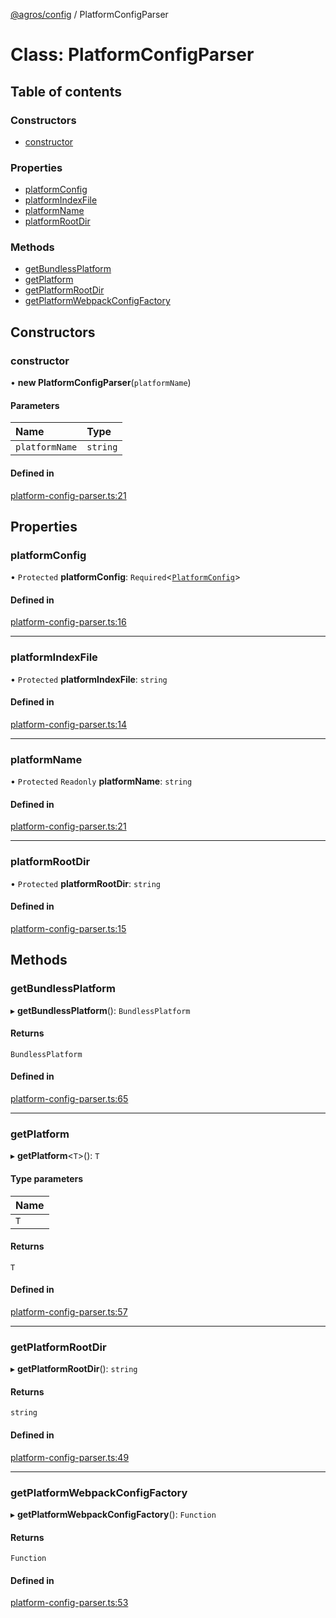 [@agros/config](../index.md) / PlatformConfigParser

# Class: PlatformConfigParser

## Table of contents

### Constructors

- [constructor](PlatformConfigParser.md#constructor)

### Properties

- [platformConfig](PlatformConfigParser.md#platformconfig)
- [platformIndexFile](PlatformConfigParser.md#platformindexfile)
- [platformName](PlatformConfigParser.md#platformname)
- [platformRootDir](PlatformConfigParser.md#platformrootdir)

### Methods

- [getBundlessPlatform](PlatformConfigParser.md#getbundlessplatform)
- [getPlatform](PlatformConfigParser.md#getplatform)
- [getPlatformRootDir](PlatformConfigParser.md#getplatformrootdir)
- [getPlatformWebpackConfigFactory](PlatformConfigParser.md#getplatformwebpackconfigfactory)

## Constructors

### <a id="constructor" name="constructor"></a> constructor

• **new PlatformConfigParser**(`platformName`)

#### Parameters

| Name | Type |
| :------ | :------ |
| `platformName` | `string` |

#### Defined in

[platform-config-parser.ts:21](https://github.com/agrosjs/agros/blob/01b3301/packages/agros-config/src/platform-config-parser.ts#L21)

## Properties

### <a id="platformconfig" name="platformconfig"></a> platformConfig

• `Protected` **platformConfig**: `Required`<[`PlatformConfig`](../interfaces/PlatformConfig.md)\>

#### Defined in

[platform-config-parser.ts:16](https://github.com/agrosjs/agros/blob/01b3301/packages/agros-config/src/platform-config-parser.ts#L16)

___

### <a id="platformindexfile" name="platformindexfile"></a> platformIndexFile

• `Protected` **platformIndexFile**: `string`

#### Defined in

[platform-config-parser.ts:14](https://github.com/agrosjs/agros/blob/01b3301/packages/agros-config/src/platform-config-parser.ts#L14)

___

### <a id="platformname" name="platformname"></a> platformName

• `Protected` `Readonly` **platformName**: `string`

#### Defined in

[platform-config-parser.ts:21](https://github.com/agrosjs/agros/blob/01b3301/packages/agros-config/src/platform-config-parser.ts#L21)

___

### <a id="platformrootdir" name="platformrootdir"></a> platformRootDir

• `Protected` **platformRootDir**: `string`

#### Defined in

[platform-config-parser.ts:15](https://github.com/agrosjs/agros/blob/01b3301/packages/agros-config/src/platform-config-parser.ts#L15)

## Methods

### <a id="getbundlessplatform" name="getbundlessplatform"></a> getBundlessPlatform

▸ **getBundlessPlatform**(): `BundlessPlatform`

#### Returns

`BundlessPlatform`

#### Defined in

[platform-config-parser.ts:65](https://github.com/agrosjs/agros/blob/01b3301/packages/agros-config/src/platform-config-parser.ts#L65)

___

### <a id="getplatform" name="getplatform"></a> getPlatform

▸ **getPlatform**<`T`\>(): `T`

#### Type parameters

| Name |
| :------ |
| `T` |

#### Returns

`T`

#### Defined in

[platform-config-parser.ts:57](https://github.com/agrosjs/agros/blob/01b3301/packages/agros-config/src/platform-config-parser.ts#L57)

___

### <a id="getplatformrootdir" name="getplatformrootdir"></a> getPlatformRootDir

▸ **getPlatformRootDir**(): `string`

#### Returns

`string`

#### Defined in

[platform-config-parser.ts:49](https://github.com/agrosjs/agros/blob/01b3301/packages/agros-config/src/platform-config-parser.ts#L49)

___

### <a id="getplatformwebpackconfigfactory" name="getplatformwebpackconfigfactory"></a> getPlatformWebpackConfigFactory

▸ **getPlatformWebpackConfigFactory**(): `Function`

#### Returns

`Function`

#### Defined in

[platform-config-parser.ts:53](https://github.com/agrosjs/agros/blob/01b3301/packages/agros-config/src/platform-config-parser.ts#L53)
